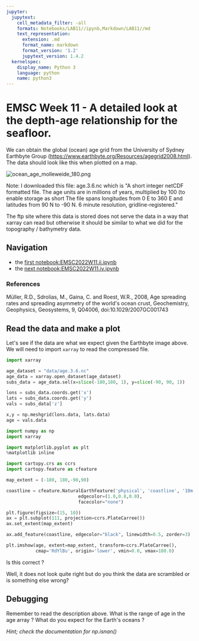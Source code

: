 ```yaml
---
jupyter:
  jupytext:
    cell_metadata_filter: -all
    formats: Notebooks/LAB11//ipynb,Markdown/LAB11//md
    text_representation:
      extension: .md
      format_name: markdown
      format_version: '1.2'
      jupytext_version: 1.4.2
  kernelspec:
    display_name: Python 3
    language: python
    name: python3
---
```


# EMSC Week 11 - A detailed look at the depth-age relationship for the seafloor.

We can obtain the global (ocean) age grid from the University of Sydney Earthbyte Group (https://www.earthbyte.org/Resources/agegrid2008.html). 
The data should look like this when plotted on a map.

![ocean_age_molleweide_180.png](Images/ocean_age_molleweide_180.png)

Note: I downloaded this file: age.3.6.nc which is "A short integer netCDF formatted file.
The age units are in millions of years, multiplied by 100 (to enable storage as short  The file spans longitudes from 0 E to
360 E and latitudes from 90 N to -90 N. 6 minute resolution, gridline-registered." 

The ftp site where this data is stored does not serve the data in a way that xarray can read but otherwise it should be similar to what we did for the topography / bathymetry data. 

## Navigation

  - the [first notebook:EMSC2022W11.ii.ipynb](EMSC2022W11.i.ipynb)
  - the [next notebook:EMSC2022W11.iv.ipynb](EMSC2022W11.iv.ipynb)

### References

Müller, R.D., Sdrolias, M., Gaina, C. and Roest, W.R., 2008, Age spreading rates and spreading asymmetry of the world's ocean crust,
Geochemistry, Geophysics, Geosystems, 9, Q04006, doi:10.1029/2007GC001743

## Read the data and make a plot 

Let's see if the data are what we expect given the Earthbyte image above.
We will need to import `xarray` to read the compressed file.

```python
import xarray

age_dataset = "data/age.3.6.nc"
age_data = xarray.open_dataset(age_dataset)
subs_data = age_data.sel(x=slice(-180,180, 1), y=slice(-90, 90, 1))

lons = subs_data.coords.get('x')
lats = subs_data.coords.get('y')
vals = subs_data['z']

x,y = np.meshgrid(lons.data, lats.data)
age = vals.data
```

```python
import numpy as np
import xarray

import matplotlib.pyplot as plt
%matplotlib inline

import cartopy.crs as ccrs
import cartopy.feature as cfeature

map_extent = (-180, 180,-90,90)

coastline = cfeature.NaturalEarthFeature('physical', 'coastline', '10m',
                           edgecolor=(1.0,0.8,0.0),
                           facecolor="none")

plt.figure(figsize=(15, 10))
ax = plt.subplot(111, projection=ccrs.PlateCarree())
ax.set_extent(map_extent)

ax.add_feature(coastline, edgecolor="black", linewidth=0.5, zorder=3)

plt.imshow(age, extent=map_extent, transform=ccrs.PlateCarree(),
           cmap='RdYlBu', origin='lower', vmin=0.0, vmax=180.0)
```

Is this correct ?

Well, it does not look quite right but do you think the data are scrambled or is something else wrong? 

## Debugging

Remember to read the description above. What is the range of age in the age array ? What do you expect for the Earth's oceans ?

*Hint; check the documentation for np.isnan()*


